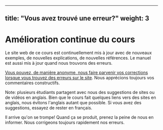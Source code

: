 
---
title: "Vous avez trouvé une erreur?"
weight: 3
---



<h1>Amélioration continue du cours</h1>


<p>Le site web de ce cours est continuellement mis à jour avec de nouveaux exemples, de nouvelles explications, de nouvelles références. Le manuel est aussi mis à jour quand 
nous trouvons des erreurs.</p>


<p><a href="https://docs.google.com/forms/d/e/1FAIpQLSe8pU6ypxDsx-cZjcMURa6o2LRG8NODa3qYIcWLNGU2RcvaWQ/viewform">Vous pouvez, de manière anonyme, nous faire parvenir vos corrections lorsque vous trouvez des erreurs sur le site</a>. Nous apprécions toujours vos commentaires constructifs.</p>

<p>Note: plusieurs étudiants partagent avec nous des suggestions de sites ou de vidéos en anglais. Bien que le cours fait quelques liens vers des sites en anglais, nous évitons l'anglais autant que possible. Si vous avez des suggestions, essayez de rester en français.</p>

<p>Il arrive qu'on se trompe! Quand ça se produit, prenez la peine de nous en informer. Nous corrigeons toujours rapidement nos erreurs.</p>